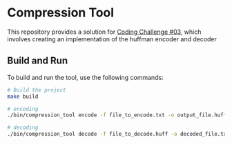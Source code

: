 # Compression Tool
This repository provides a solution for [Coding Challenge #03](https://codingchallenges.fyi/challenges/challenge-huffman), which involves creating an implementation of the huffman encoder and decoder

## Build and Run

To build and run the tool, use the following commands:

```sh
# Build the project
make build

# encoding
./bin/compression_tool encode -f file_to_encode.txt -o output_file.huff

# decoding
./bin/compression_tool decode -f file_to_decode.huff -o decoded_file.txt
```

<!-- ## Test

To run tests for the tool, use the following command:

```sh
# Run tests
make test
``` -->

